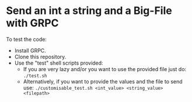 # Send  an int a string and a Big-File with GRPC 

To test the code:
- Install GRPC.
- Clone this repository.
- Use the "test" shell scripts provided:
    - If you are very lazy and/or you want to use the provided file just do:
    ```./test.sh```
    - Alternatively, if you want to provide the values and the file to send use:
    ```./customisable_test.sh <int_value> <string_value> <filepath>```





 